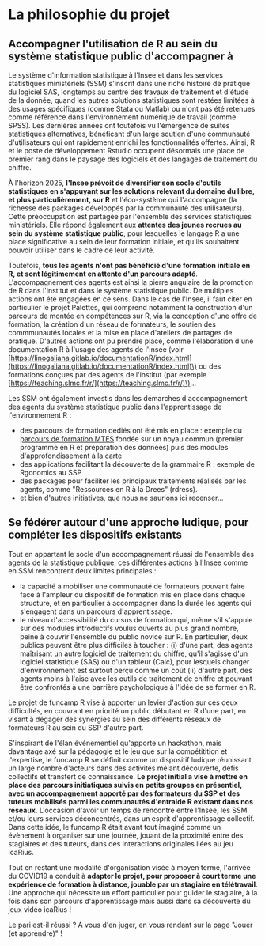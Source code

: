 # La philosophie du projet

## Accompagner l'utilisation de R au sein du système statistique public d'accompagner à

Le système d'information statistique à l'Insee et dans les services statistiques ministériels \(SSM\) s'inscrit dans une riche histoire de pratique du logiciel SAS, longtemps au centre des travaux de traitement et d'étude de la donnée, quand les autres solutions statistiques sont restées limitées à des usages spécifiques \(comme Stata ou Matlab\) ou n'ont pas été retenues comme référence dans l'environnement numérique de travail \(comme SPSS\). Les dernières années ont toutefois vu l'émergence de suites statistiques alternatives, bénéficant d'un large soutien d'une communauté d'utilisateurs qui ont rapidement enrichi les fonctionnalités offertes. Ainsi, R et le poste de développement Rstudio occupent désormais une place de premier rang dans le paysage des logiciels et des langages de traitement du chiffre.

À l'horizon 2025, **l'Insee prévoit de diversifier son socle d'outils statistiques en s'appuyant sur les solutions relevant du domaine du libre, et plus particulièrement, sur R** et l'éco-système qui l'accompagne \(la richesse des packages développés par la communauté des utilisateurs\). Cette préoccupation est partagée par l'ensemble des services statistiques ministériels. Elle répond également aux **attentes des jeunes recrues au sein du système statistique public**, pour lesquelles le langage R a une place significative au sein de leur formation initiale, et qu'ils souhaitent pouvoir utiliser dans le cadre de leur activité.

Toutefois, **tous les agents n'ont pas bénéficié d'une formation initiale en R, et sont légitimement en attente d'un parcours adapté**. L'accompagnement des agents est ainsi la pierre angulaire de la promotion de R dans l'institut et dans le système statistique public. De multiples actions ont été engagées en ce sens. Dans le cas de l'Insee, il faut citer en particulier le projet Palettes, qui comprend notamment la construction d'un parcours de montée en compétences sur R, via la conception d'une offre de formation, la création d'un réseau de formateurs, le soutien des commmunautés locales et la mise en place d'ateliers de partages de pratique. D'autres actions ont pu prendre place, comme l'élaboration d'une documentation R à l'usage des agents de l'Insee \(voir [https://linogaliana.gitlab.io/documentationR/index.html](https://linogaliana.gitlab.io/documentationR/index.html)\) ou des formations conçues par des agents de l'institut \(par exemple [https://teaching.slmc.fr/r/](https://teaching.slmc.fr/r/)\)...

Les SSM ont également investis dans les démarches d'accompagnement des agents du système statistique public dans l'apprentissage de l'environnement R :

* des parcours de formation dédiés ont été mis en place : exemple du [parcours de formation MTES](https://mtes-mct.github.io/parcours-r/) fondée sur un noyau commun \(premier programme en R et préparation des données\) puis des modules d'approfondissement à la carte
* des applications facilitant la découverte de la grammaire R : exemple de Rgonomics au SSP
* des packages pour faciliter les principaux traitements réalisés par les agents, comme  "Ressources en R à la Drees" \(rdress\).
* et bien d'autres initiatives, que nous ne saurions ici recenser...

## Se fédérer autour d'une approche ludique, pour compléter les dispositifs existants

Tout en appartant le socle d'un accompagnement réussi de l'ensemble des agents de la statistique publique, ces différentes actions à l'Insee comme en SSM rencontrent deux limites principales :

* la capacité à mobiliser une communauté de formateurs pouvant faire face à l'ampleur du dispositif de formation mis en place dans chaque structure, et en particulier à accompagner dans la durée les agents qui s'engagent dans un parcours d'apprentissage. 
* le niveau d'accessibilité du cursus de formation qui, même s'il s'appuie sur des modules introductifs voulus ouverts au plus grand nombre, peine à couvrir l'ensemble du public novice sur R. En particulier, deux publics peuvent être plus difficiles à toucher : \(i\) d'une part, des agents maîtrisant un autre logiciel de traitement du chiffre, qu'il s'agisse d'un logiciel statistique \(SAS\) ou d'un tableur \(Calc\), pour lesquels changer d'environnement est surtout perçu comme un coût \(ii\) d'autre part, des agents moins à l'aise avec les outils de traitement de chiffre et pouvant être confrontés à une barrière psychologique à l'idée de se former en R. 

Le projet de funcamp R vise à apporter un levier d'action sur ces deux difficultés, en couvrant en priorité un public débutant en R d'une part, en visant à dégager des synergies au sein des différents réseaux de formateurs R au sein du SSP d'autre part.

S'inspirant de l'élan événementiel qu'apporte un hackathon, mais davantage axé sur la pédagogie et le jeu que sur la compétitition et l'expertise, le funcamp R se définit comme un dispositif ludique réunissant un large nombre d'acteurs dans des activités mêlant découverte, défis collectifs et transfert de connaissance. **Le projet initial a visé à mettre en place des parcours initiatiques suivis en petits groupes en présentiel, avec un accompagnement apporté par des formateurs du SSP et des tuteurs mobilisés parmi les communautés d'entraide R existant dans nos réseaux**. L'occasion d'avoir un temps de rencontre entre l'Insee, les SSM et/ou leurs services déconcentrés, dans un esprit d'apprentissage collectif. Dans cette idée, le funcamp R était avant tout imaginé comme un évènement à organiser sur une journée, jouant de la proximité entre des stagiaires et des tuteurs, dans des interactions originales liées au jeu icaRius.

Tout en restant une modalité d'organisation visée à moyen terme, l'arrivée du COVID19 a conduit à **adapter le projet, pour proposer à court terme une expérience de formation à distance, jouable par un stagiaire en télétravail**. Une approche qui nécessite un effort particulier pour guider le stagiaire, à la fois dans son parcours d'apprentissage mais aussi dans sa découverte du jeux vidéo icaRius !

Le pari est-il réussi ? A vous d'en juger, en vous rendant sur la page "Jouer \(et apprendre\)" !

